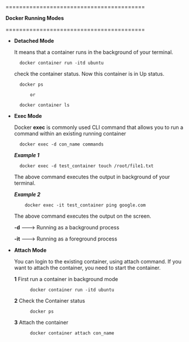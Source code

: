 =========================================

   
   **Docker Running Modes**
 

=========================================

* **Detached Mode**

    It means that a container runs in the background of your terminal.
    
        docker container run -itd ubuntu
        
    check the container status. Now this container is in Up status.
        
        docker ps
        
            or
            
        docker container ls
        
* **Exec Mode**

    Docker **exec** is commonly used CLI command that allows you to run a 
    command within an existing running container
        
        docker exec -d con_name commands
        
    **_Example 1_**
    
        docker exec -d test_container touch /root/file1.txt
        
    The above command executes the output in background of your terminal.
    
     **_Example 2_**
     
          docker exec -it test_container ping google.com          
    
    The above command executes the output on the screen.
    
    **-d**  ---> Running as a background process
    
    **-it** ---> Running as a foreground process
    
* **Attach Mode**

    You can login to the existing container, using attach command.
    If you want to attach the container, you need to start the container.
    
    **1** First run a container in background mode
    
            docker container run -itd ubuntu
            
    **2** Check the Container status
    
            docker ps
            
    **3** Attach the container
    
            docker container attach con_name
        
        
        